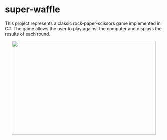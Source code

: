 # super-waffle
This project represents a classic rock-paper-scissors game implemented in C#. The game allows the user to play against the computer and displays the results of each round.



   <p align="center">
  <img width="460" height="300" src="https://i.pinimg.com/originals/ec/57/47/ec574779ce481605e59dea8e941eace9.gif">
</p>
